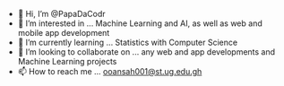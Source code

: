 - 👋 Hi, I’m @PapaDaCodr
- 👀 I’m interested in ... Machine Learning and AI, as well as web and mobile app development
- 🌱 I’m currently learning ... Statistics with Computer Science 
- 💞️ I’m looking to collaborate on ... any web and app developments and Machine Learning projects 
- 📫 How to reach me ... ooansah001@st.ug.edu.gh 

<!---
PapaDaCodr/PapaDaCodr is a ✨ special ✨ repository because its `README.md` (this file) appears on your GitHub profile.
You can click the Preview link to take a look at your changes.
--->
